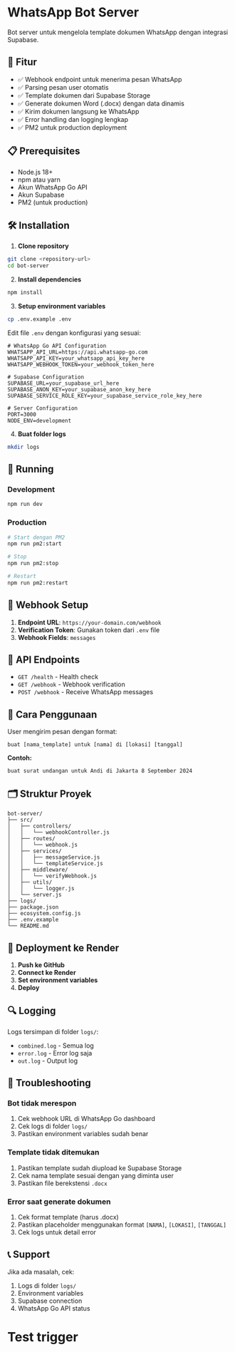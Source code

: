 # WhatsApp Bot Server

Bot server untuk mengelola template dokumen WhatsApp dengan integrasi Supabase.

## 🚀 Fitur

- ✅ Webhook endpoint untuk menerima pesan WhatsApp
- ✅ Parsing pesan user otomatis
- ✅ Template dokumen dari Supabase Storage
- ✅ Generate dokumen Word (.docx) dengan data dinamis
- ✅ Kirim dokumen langsung ke WhatsApp
- ✅ Error handling dan logging lengkap
- ✅ PM2 untuk production deployment

## 📋 Prerequisites

- Node.js 18+ 
- npm atau yarn
- Akun WhatsApp Go API
- Akun Supabase
- PM2 (untuk production)

## 🛠️ Installation

1. **Clone repository**
```bash
git clone <repository-url>
cd bot-server
```

2. **Install dependencies**
```bash
npm install
```

3. **Setup environment variables**
```bash
cp .env.example .env
```

Edit file `.env` dengan konfigurasi yang sesuai:
```env
# WhatsApp Go API Configuration
WHATSAPP_API_URL=https://api.whatsapp-go.com
WHATSAPP_API_KEY=your_whatsapp_api_key_here
WHATSAPP_WEBHOOK_TOKEN=your_webhook_token_here

# Supabase Configuration
SUPABASE_URL=your_supabase_url_here
SUPABASE_ANON_KEY=your_supabase_anon_key_here
SUPABASE_SERVICE_ROLE_KEY=your_supabase_service_role_key_here

# Server Configuration
PORT=3000
NODE_ENV=development
```

4. **Buat folder logs**
```bash
mkdir logs
```

## 🚀 Running

### Development
```bash
npm run dev
```

### Production
```bash
# Start dengan PM2
npm run pm2:start

# Stop
npm run pm2:stop

# Restart
npm run pm2:restart
```

## 📱 Webhook Setup

1. **Endpoint URL**: `https://your-domain.com/webhook`
2. **Verification Token**: Gunakan token dari `.env` file
3. **Webhook Fields**: `messages`

## 🔧 API Endpoints

- `GET /health` - Health check
- `GET /webhook` - Webhook verification
- `POST /webhook` - Receive WhatsApp messages

## 📝 Cara Penggunaan

User mengirim pesan dengan format:
```
buat [nama_template] untuk [nama] di [lokasi] [tanggal]
```

**Contoh:**
```
buat surat undangan untuk Andi di Jakarta 8 September 2024
```

## 🗂️ Struktur Proyek

```
bot-server/
├── src/
│   ├── controllers/
│   │   └── webhookController.js
│   ├── routes/
│   │   └── webhook.js
│   ├── services/
│   │   ├── messageService.js
│   │   └── templateService.js
│   ├── middleware/
│   │   └── verifyWebhook.js
│   ├── utils/
│   │   └── logger.js
│   └── server.js
├── logs/
├── package.json
├── ecosystem.config.js
├── .env.example
└── README.md
```

## 🚀 Deployment ke Render

1. **Push ke GitHub**
2. **Connect ke Render**
3. **Set environment variables**
4. **Deploy**

## 🔍 Logging

Logs tersimpan di folder `logs/`:
- `combined.log` - Semua log
- `error.log` - Error log saja
- `out.log` - Output log

## 🐛 Troubleshooting

### Bot tidak merespon
1. Cek webhook URL di WhatsApp Go dashboard
2. Cek logs di folder `logs/`
3. Pastikan environment variables sudah benar

### Template tidak ditemukan
1. Pastikan template sudah diupload ke Supabase Storage
2. Cek nama template sesuai dengan yang diminta user
3. Pastikan file berekstensi `.docx`

### Error saat generate dokumen
1. Cek format template (harus .docx)
2. Pastikan placeholder menggunakan format `[NAMA]`, `[LOKASI]`, `[TANGGAL]`
3. Cek logs untuk detail error

## 📞 Support

Jika ada masalah, cek:
1. Logs di folder `logs/`
2. Environment variables
3. Supabase connection
4. WhatsApp Go API status

# Test trigger
